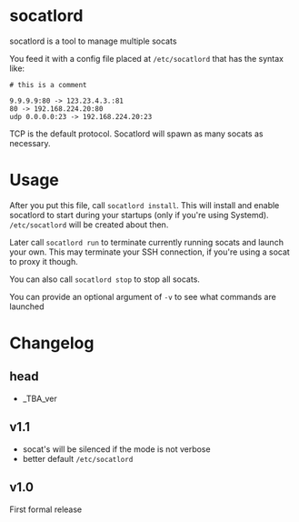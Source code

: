 # socatlord

socatlord is a tool to manage multiple socats

You feed it with a config file placed at
`/etc/socatlord` that has the syntax like:

```
# this is a comment

9.9.9.9:80 -> 123.23.4.3.:81
80 -> 192.168.224.20:80
udp 0.0.0.0:23 -> 192.168.224.20:23
```

TCP is the default protocol.
Socatlord will spawn as many socats as necessary.

# Usage

After you put this file, call `socatlord install`. This will install and enable socatlord to start
during your startups (only if you're using Systemd).
`/etc/socatlord` will be created about then.

Later call `socatlord run` to terminate currently running socats and launch your own.
This may terminate your SSH connection, if you're using a socat to proxy it though.

You can also call `socatlord stop` to stop all socats.

You can provide an optional argument of `-v` to see what commands are launched

# Changelog

## head

* _TBA_ver

## v1.1

* socat's will be silenced if the mode is not verbose
* better default `/etc/socatlord`

## v1.0

First formal release
